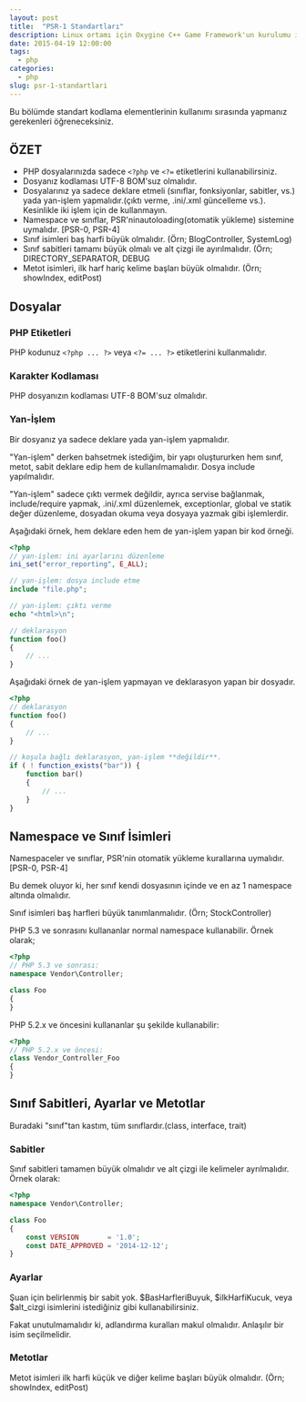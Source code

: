 ```yaml
---
layout: post
title:  "PSR-1 Standartları"
description: Linux ortamı için Oxygine C++ Game Framework'un kurulumu ile ilgili bir makaledir. Kurulum adımlarını takip ederek bir geliştirme ortamına sahip olacağız.
date: 2015-04-19 12:00:00
tags:
  - php
categories:
  - php
slug: psr-1-standartlari
---
```


Bu bölümde standart kodlama elementlerinin kullanımı sırasında yapmanız gerekenleri öğreneceksiniz.

## ÖZET

- PHP dosyalarınızda sadece `<?php` ve `<?=` etiketlerini kullanabilirsiniz.
- Dosyanız kodlaması UTF-8 BOM'suz olmalıdır.
- Dosyalarınız ya sadece deklare etmeli (sınıflar, fonksiyonlar, sabitler, vs.) yada yan-işlem yapmalıdır.(çıktı verme, .ini/.xml güncelleme vs.). Kesinlikle iki işlem için de kullanmayın.
- Namespace ve sınıflar, PSR'ninautoloading(otomatik yükleme) sistemine uymalıdır. [PSR-0, PSR-4]
- Sınıf isimleri baş harfi büyük olmalıdır. (Örn; BlogController, SystemLog)
- Sınıf sabitleri tamamı büyük olmalı ve alt çizgi ile ayırılmalıdır. (Örn; DIRECTORY_SEPARATOR, DEBUG
- Metot isimleri, ilk harf hariç kelime başları büyük olmalıdır. (Örn; showIndex, editPost)

## Dosyalar

### PHP Etiketleri

PHP kodunuz `<?php ... ?>` veya `<?= ... ?>` etiketlerini kullanmalıdır.

### Karakter Kodlaması

PHP dosyanızın kodlaması UTF-8 BOM'suz olmalıdır.

### Yan-İşlem
Bir dosyanız ya sadece deklare yada yan-işlem yapmalıdır.

"Yan-işlem" derken bahsetmek istediğim, bir yapı oluştururken hem sınıf, metot, sabit deklare edip hem de kullanılmamalıdır. Dosya include yapılmalıdır.

"Yan-işlem" sadece çıktı vermek değildir, ayrıca servise bağlanmak, include/require yapmak, .ini/.xml düzenlemek, exceptionlar, global ve statik değer düzenleme, dosyadan okuma veya dosyaya yazmak gibi işlemlerdir.

Aşağıdaki örnek, hem deklare eden hem de yan-işlem yapan bir kod örneği.

```php
<?php
// yan-işlem: ini ayarlarını düzenleme
ini_set("error_reporting", E_ALL);

// yan-işlem: dosya include etme
include "file.php";

// yan-işlem: çıktı verme
echo "<html>\n";

// deklarasyon
function foo()
{
	// ...
}
```

Aşağıdaki örnek de yan-işlem yapmayan ve deklarasyon yapan bir dosyadır.

```php
<?php
// deklarasyon
function foo()
{
	// ...
}

// koşula bağlı deklarasyon, yan-işlem **değildir**.
if ( ! function_exists("bar")) {
	function bar()
    {
    	// ...
    }
}
```

## Namespace ve Sınıf İsimleri

Namespaceler ve sınıflar, PSR'nin otomatik yükleme kurallarına uymalıdır. [PSR-0, PSR-4]

Bu demek oluyor ki, her sınıf kendi dosyasının içinde ve en az 1 namespace altında olmalıdır.

Sınıf isimleri baş harfleri büyük tanımlanmalıdır. (Örn; StockController)

PHP 5.3 ve sonrasını kullananlar normal namespace kullanabilir. Örnek olarak;

```php
<?php
// PHP 5.3 ve sonrası:
namespace Vendor\Controller;

class Foo
{
}
```

PHP 5.2.x ve öncesini kullananlar şu şekilde kullanabilir:

```php
<?php
// PHP 5.2.x ve öncesi:
class Vendor_Controller_Foo
{
}
```

## Sınıf Sabitleri, Ayarlar ve Metotlar

Buradaki "sınıf"tan kastım, tüm sınıflardır.(class, interface, trait)

### Sabitler

Sınıf sabitleri tamamen büyük olmalıdır ve alt çizgi ile kelimeler ayrılmalıdır. Örnek olarak:

```php
<?php
namespace Vendor\Controller;

class Foo
{
    const VERSION       = '1.0';
    const DATE_APPROVED = '2014-12-12';
}
```

### Ayarlar

Şuan için belirlenmiş bir sabit yok. $BasHarfleriBuyuk, $ilkHarfiKucuk, veya $alt_cizgi isimlerini istediğiniz gibi kullanabilirsiniz.

Fakat unutulmamalıdır ki, adlandırma kuralları makul olmalıdır. Anlaşılır bir isim seçilmelidir.


### Metotlar

Metot isimleri ilk harfi küçük ve diğer kelime başları büyük olmalıdır. (Örn; showIndex, editPost)
